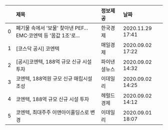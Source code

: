 |    | 제목                                                          | 정보제공     | 날짜             |
|---:|:--------------------------------------------------------------|:-------------|:-----------------|
|  0 | 폐기물 속에서 '보물' 찾아낸 PEF…EMC·코엔텍 등 '몸값 1조'로... | 한국경제     | 2020.11.29 17:41 |
|  1 | [코스닥 공시] 코엔텍                                          | 매일경제     | 2020.09.02 17:22 |
|  2 | [공시]코엔텍, 188억 규모 신규 시설 투자                       | 파이낸셜뉴스 | 2020.09.02 14:32 |
|  3 | 코엔텍, 188억원 규모 신규 매립시설 조성                       | 이데일리     | 2020.09.02 14:25 |
|  4 | 코엔텍, 188억 규모 신규 시설 투자                             | 헤럴드경제   | 2020.09.02 14:12 |
|  5 | 코엔텍, 최대주주 이앤아이홀딩스로 변경                        | 이데일리     | 2020.09.01 18:07 |